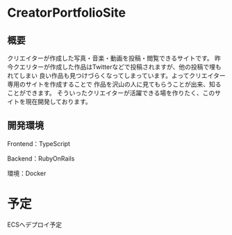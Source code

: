 # CreatorPortfolioSite
## 概要
クリエイターが作成した写真・音楽・動画を投稿・閲覧できるサイトです。
昨今クエリターが作成した作品はTwitterなどで投稿されますが、他の投稿で埋もれてしまい
良い作品も見つけづらくなってしまっています。よってクリエイター専用のサイトを作成することで
作品を沢山の人に見てもらうことが出来、知ることができます。
そういったクリエイターが活躍できる場を作りたく、このサイトを現在開発しております。

## 開発環境
Frontend：TypeScript

Backend：RubyOnRails

環境：Docker

# 予定
ECSへデプロイ予定
